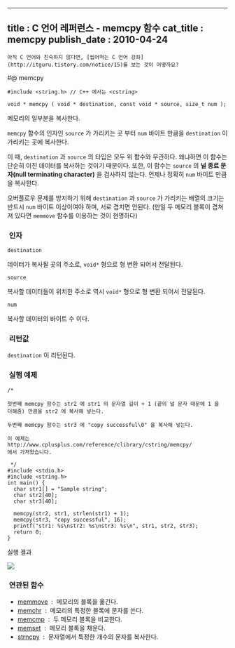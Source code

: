 ----------------
title : C 언어 레퍼런스 - memcpy 함수
cat_title :  memcpy
publish_date : 2010-04-24
--------------



```warning
아직 C 언어와 친숙하지 않다면, [씹어먹는 C 언어 강좌](http://itguru.tistory.com/notice/15)를 보는 것이 어떻까요?

```

#@ memcpy



```info
#include <string.h> // C++ 에서는 <cstring>

void * memcpy ( void * destination, const void * source, size_t num );
```

메모리의 일부분을 복사한다.

`memcpy` 함수의 인자인 `source` 가 가리키는 곳 부터 `num` 바이트 만큼을 `destination` 이 가리키는 곳에 복사한다.

이 때, `destination` 과 `source` 의 타입은 모두 위 함수와 무관하다. 왜냐하면 이 함수는 단순히 이진 데이터를 복사하는 것이기 때문이다. 또한, 이 함수는 `source` 의 **널 종료 문자(null terminating character)** 을 검사하지 않는다. 언제나 정확히 `num` 바이트 만큼을 복사한다.

오버플로우 문제를 방지하기 위해 `destination` 과 `source` 가 가리키는 배열의 크기는 반드시 `num` 바이트 이상이여야 하며, 서로 겹치면 안된다. (만일 두 메모리 블록이 겹쳐져 있다면 `memmove` 함수를 이용하는 것이 현명하다)



###  인자

`destination`

데이터가 복사될 곳의 주소로, `void*` 형으로 형 변환 되어서 전달된다.

`source`

복사할 데이터들이 위치한 주소로 역시 `void*` 형으로 형 변환 되어서 전달된다.

`num`

복사할 데이터의 바이트 수 이다.



###  리턴값




`destination` 이 리턴된다.



###  실행 예제


```cpp-formatted
/*

첫번째 memcpy 함수는 str2 에 str1 의 문자열 길이 + 1 (끝의 널 문자 때문에 1 을
더해줌) 만큼을 str2 에 복사해 넣는다.

두번째 memcpy 함수는 str3 에 "copy successful\0" 을 복사해 넣는다.

이 예제는
http://www.cplusplus.com/reference/clibrary/cstring/memcpy/
에서 가져왔습니다.

 */
#include <stdio.h>
#include <string.h>
int main() {
  char str1[] = "Sample string";
  char str2[40];
  char str3[40];

  memcpy(str2, str1, strlen(str1) + 1);
  memcpy(str3, "copy successful", 16);
  printf("str1: %s\nstr2: %s\nstr3: %s\n", str1, str2, str3);
  return 0;
}
```

실행 결과


![](http://img1.daumcdn.net/thumb/R1920x0/?fname=http%3A%2F%2Fcfile22.uf.tistory.com%2Fimage%2F110F06254BD40CE9845AFA)



###  연관된 함수


* [memmove](http://itguru.tistory.com/78)  :  메모리의 블록을 옮긴다.
*  [memchr](http://itguru.tistory.com/92)  :  메모리의 특정한 블록에 문자를 쓴다.
*  [memcmp](http://itguru.tistory.com/84)  :  두 메모리 블록을 비교한다.
*  [memset](http://itguru.tistory.com/104)  :  메모리 블록을 채운다.
*  [strncpy](http://itguru.tistory.com/80)  :  문자열에서 특정한 개수의 문자를 복사한다.
